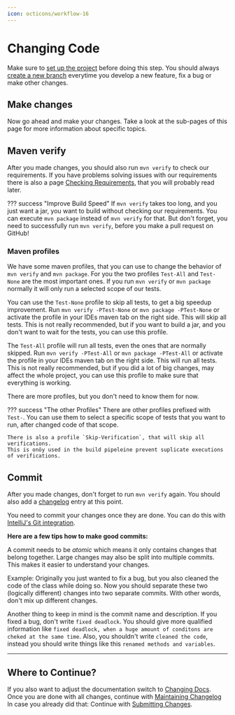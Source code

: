```yaml
---
icon: octicons/workflow-16
---
```

# Changing Code

Make sure to [set up the project](../../Setup-Project.md) before doing this step. 
You should always [create a new branch](../Create-a-new-Branch.md) everytime you develop a new feature,
fix a bug or make other changes.

## Make changes
Now go ahead and make your changes. Take a look at the sub-pages of this page for more information about specific topics.

## Maven verify
After you made changes, you should also run `mvn verify` to check our requirements.
If you have problems solving issues with our requirements there is also a page
[Checking Requirements](Checking-Requirements.md), that you will probably read later.

??? success "Improve Build Speed"
    If `mvn verify` takes too long, and you just want a jar, you want to build without checking our requirements.
    You can execute `mvn package` instead of `mvn verify` for that.
    But don't forget, you need to successfully run `mvn verify`, before you make a pull request on GitHub!

### Maven profiles
We have some maven profiles, that you can use to change the behavior of `mvn verify` and `mvn package`.
For you the two profiles `Test-All` and `Test-None` are the most important ones.
If you run `mvn verify` or `mvn package` normally it will only run a selected scope of our tests.

You can use the `Test-None` profile to skip all tests, to get a big speedup improvement.
Run `mvn verify -PTest-None` or `mvn package -PTest-None` or activate the profile in your IDEs maven tab on the right side.
This will skip all tests. This is not really recommended, but if you want to build a jar,
and you don't want to wait for the tests, you can use this profile.

The `Test-All` profile will run all tests, even the ones that are normally skipped.
Run `mvn verify -PTest-All` or `mvn package -PTest-All` or activate the profile in your IDEs maven tab on the right side.
This will run all tests. This is not really recommended, but if you did a lot of big changes,
may affect the whole project, you can use this profile to make sure that everything is working.

There are more profiles, but you don't need to know them for now.

??? success "The other Profiles"
    There are other profiles prefixed with `Test-`.
    You can use them to select a specific scope of tests that you want to run, after changed code of that scope.
    
    There is also a profile `Skip-Verification`, that will skip all verifications.
    This is onöy used in the build pipeleine prevent suplicate executions of verifications.
    

## Commit

After you made changes, don't forget to run `mvn verify` again.
You should also add a [changelog](../Maintaining-the-Changelog.md) entry at this point.

You need to commit your changes once they are done.
You can do this with
[IntelliJ's Git integration](https://www.jetbrains.com/help/idea/commit-and-push-changes.html).

**Here are a few tips how to make good commits:**

A commit needs to be _atomic_ which means it only contains changes that belong together. Large changes
may also be split into multiple commits. This makes it easier to understand your changes.

Example: Originally you just wanted to fix a bug, but you also cleaned the code of the class while doing so.
Now you should separate these two (logically different) changes into two separate commits.
With other words, don't mix up different changes.

Another thing to keep in mind is the commit name and description.
If you fixed a bug, don't write `fixed deadlock`.
You should give more qualified information like `fixed deadlock, when a huge amount of conditons are cheked at the same time`.
Also, you shouldn't write `cleaned the code`, instead you should write things like this `renamed methods and variables`.  

---
## Where to Continue?
If you also want to adjust the documentation switch to [Changing Docs](../Docs/Workflow.md).
Once you are done with all changes, continue with [Maintaining Changelog](../Maintaining-the-Changelog.md)
In case you already did that: Continue with [Submitting Changes](../Submitting-Changes.md).  

